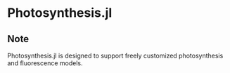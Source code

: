 # Photosynthesis.jl


## Note
Photosynthesis.jl is designed to support freely customized photosynthesis and fluorescence models.

